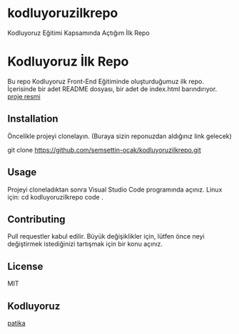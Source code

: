 # kodluyoruzilkrepo
Kodluyoruz Eğitimi Kapsamında Açtığım İlk Repo
# Kodluyoruz İlk Repo

Bu repo Kodluyoruz Front-End Eğitiminde oluşturduğumuz ilk repo. İçerisinde bir adet README dosyası, bir adet de index.html barındırıyor.
[proje resmi](https://imgyukle.com/i/JVu86A)

## Installation

Öncelikle projeyi clonelayın. (Buraya sizin reponuzdan aldığınız link gelecek)

git clone https://github.com/semsettin-ocak/kodluyoruzilkrepo.git

## Usage

Projeyi cloneladıktan sonra Visual Studio Code programında açınız.
Linux için:
cd kodluyoruzilkrepo
code .

## Contributing

Pull requestler kabul edilir. Büyük değişiklikler için, lütfen önce neyi değiştirmek istediğinizi tartışmak için bir konu açınız.

## License
MIT
## Kodluyoruz
[patika](www.patika.dev)
